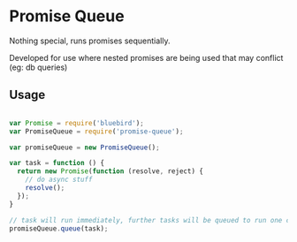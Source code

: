 # Promise Queue

Nothing special, runs promises sequentially.

Developed for use where nested promises are being used that may conflict (eg: db queries)

## Usage

```javascript

var Promise = require('bluebird');
var PromiseQueue = require('promise-queue');

var promiseQueue = new PromiseQueue();

var task = function () {
  return new Promise(function (resolve, reject) {
    // do async stuff
    resolve();
  });
}

// task will run immediately, further tasks will be queued to run one completion
promiseQueue.queue(task);

```